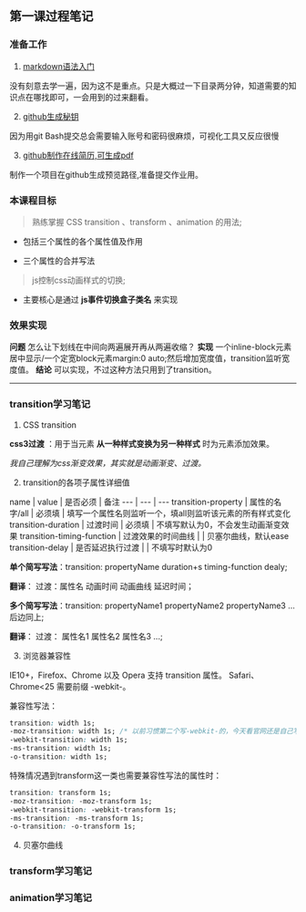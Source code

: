 ## 第一课过程笔记

### 准备工作
1. [markdown语法入门](http://blog.didispace.com/books/learning-markdown/article/about/readme.html)

  没有刻意去学一遍，因为这不是重点。只是大概过一下目录两分钟，知道需要的知识点在哪找即可，一会用到的过来翻看。

2. [github生成秘钥](https://blog.csdn.net/stven_king/article/details/44863001)
  
  因为用git Bash提交总会需要输入账号和密码很麻烦，可视化工具又反应很慢

3. [github制作在线简历,可生成pdf](https://blog.csdn.net/biyongyao/article/details/74536664)

  制作一个项目在github生成预览路径,准备提交作业用。

### 本课程目标
> 熟练掌握 CSS transition 、transform 、animation 的用法;

* 包括三个属性的各个属性值及作用

* 三个属性的合并写法

> js控制css动画样式的切换;

* 主要核心是通过 **js事件切换盒子类名** 来实现

### 效果实现
**问题**
怎么让下划线在中间向两遍展开再从两遍收缩？
**实现**
一个inline-block元素居中显示/一个定宽block元素margin:0 auto;然后增加宽度值，transition监听宽度值。
**结论**
可以实现，不过这种方法只用到了transition。

---

### transition学习笔记
1. CSS transition 

**css3过渡** ：用于当元素 **从一种样式变换为另一种样式** 时为元素添加效果。

*我自己理解为css渐变效果，其实就是动画渐变、过渡。*

2. transition的各项子属性详细值

name | value | 是否必须 | 备注
--- | --- | ---
transition-property | 属性的名字/all | 必须填 | 填写一个属性名则监听一个，填all则监听该元素的所有样式变化
transition-duration | 过渡时间 | 必须填 | 不填写默认为0，不会发生动画渐变效果
transition-timing-function | 过渡效果的时间曲线 |  | 贝塞尔曲线，默认ease
transition-delay | 是否延迟执行过渡 |  | 不填写时默认为0

**单个简写写法**：transition: propertyName duration+s timing-function dealy;

**翻译**： 过渡：属性名 动画时间 动画曲线 延迟时间；

**多个简写写法**：transition: propertyName1  propertyName2 propertyName3 ...后边同上;

**翻译**： 过渡： 属性名1 属性名2 属性名3 ...;

3. 浏览器兼容性
  
  IE10+，Firefox、Chrome 以及 Opera 支持 transition 属性。
  Safari、Chrome<25 需要前缀 -webkit-。

  兼容性写法：
  ```css
  transition: width 1s;
  -moz-transition: width 1s; /* 以前习惯第二个写-webkit-的，今天看官网还是自己写错了  */
  -webkit-transition: width 1s;
  -ms-transition: width 1s;
  -o-transition: width 1s;
  ```
  特殊情况遇到transform这一类也需要兼容性写法的属性时：
  ```css
  transition: transform 1s;
  -moz-transition: -moz-transform 1s;
  -webkit-transition: -webkit-transform 1s;
  -ms-transition: -ms-transform 1s;
  -o-transition: -o-transform 1s;
  ```
4. 贝塞尔曲线
### transform学习笔记
### animation学习笔记